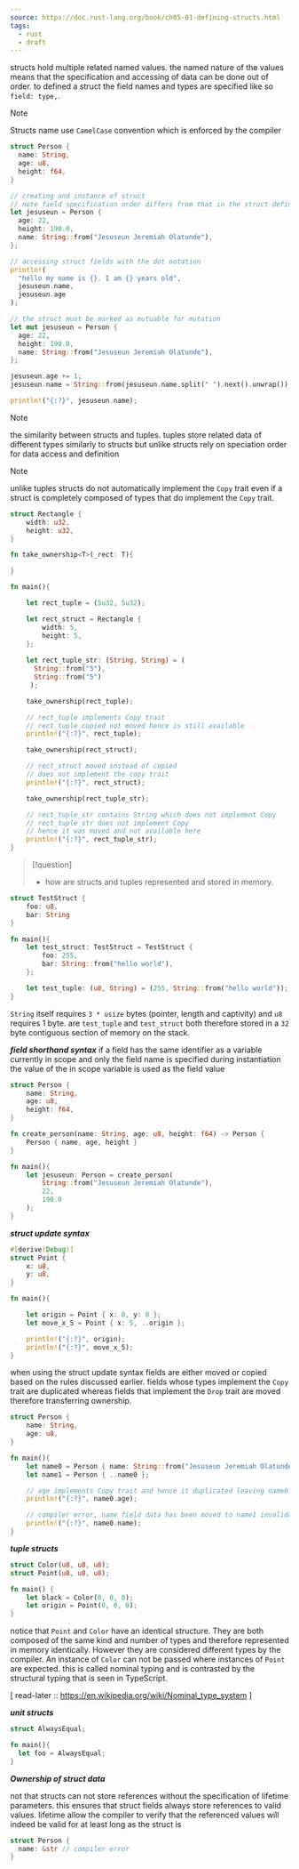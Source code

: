 ```yaml
---
source: https://doc.rust-lang.org/book/ch05-01-defining-structs.html
tags:
  - rust
  - draft
---
```

structs hold multiple related named values. 
the named nature of the values means that the specification and accessing of data can be done out of order.
to defined a struct the field names and types are specified like so `field: type,`.

> [!note]
> Structs name use `CamelCase` convention which is enforced by the compiler

```rust
struct Person {
  name: String,
  age: u8,
  height: f64,
}
```

```rust
// creating and instance of struct
// note field specification order differs from that in the struct definition
let jesuseun = Person {
  age: 22,
  height: 190.0,
  name: String::from("Jesuseun Jeremiah Olatunde"),
};

// accessing struct fields with the dot notation
println!(
  "hello my name is {}. I am {} years old", 
  jesuseun.name, 
  jesuseun.age
);
```

```rust
// the struct must be marked as mutuable for mutation
let mut jesuseun = Person {
  age: 22,
  height: 190.0,
  name: String::from("Jesuseun Jeremiah Olatunde"),
};

jesuseun.age += 1;
jesuseun.name = String::from(jesuseun.name.split(" ").next().unwrap());

println!("{:?}", jesuseun.name);
```

> [!note]
> the similarity between structs and tuples. tuples store related data of different types similarly to structs but unlike structs rely on speciation order for data access and definition

> [!note]
> unlike tuples structs do not automatically implement the `Copy` trait even if a struct is completely composed of types that do implement the `Copy` trait.
> 

```rust
struct Rectangle {
    width: u32,
    height: u32,
}

fn take_ownership<T>(_rect: T){

}

fn main(){

    let rect_tuple = (5u32, 5u32);

    let rect_struct = Rectangle {
        width: 5,
        height: 5,
    };
    
    let rect_tuple_str: (String, String) = (
      String::from("5"), 
      String::from("5")
     );

    take_ownership(rect_tuple);

    // rect_tuple implements Copy trait
    // rect_tuple copied not moved hence is still available
    println!("{:?}", rect_tuple); 

    take_ownership(rect_struct);

    // rect_struct moved instead of copied
    // does not implement the copy trait
    println!("{:?}", rect_struct);

    take_ownership(rect_tuple_str);

    // rect_tuple_str contains String which does not implement Copy
    // rect_tuple_str does not implement Copy
    // hence it was moved and not available here
    println!("{:?}", rect_tuple_str);
}
```

> [!question]
> - how are structs and tuples represented and stored in memory.

```rust
struct TestStruct {
    foo: u8,
    bar: String
}

fn main(){
    let test_struct: TestStruct = TestStruct {
        foo: 255,
        bar: String::from("hello world"),
    };

    let test_tuple: (u8, String) = (255, String::from("hello world"));
}
```

`String` itself requires `3 * usize` bytes (pointer, length and captivity) and `u8` requires 1 byte. are `test_tuple` and `test_struct` both therefore stored in a `32` byte contiguous section of memory on the stack.

***field shorthand syntax***
if a field has the same identifier as a variable currently in scope and only the field name is specified during instantiation the value of the in scope variable is used as the field value

```rust 
struct Person {
    name: String,
    age: u8,
    height: f64,
}

fn create_person(name: String, age: u8, height: f64) -> Person {
    Person { name, age, height }
}

fn main(){
    let jesuseun: Person = create_person(
        String::from("Jesuseun Jeremiah Olatunde"), 
        22, 
        190.0
    );
}
```

***struct update syntax***

```rust
#[derive(Debug)]
struct Point {
    x: u8,
    y: u8,
}

fn main(){

    let origin = Point { x: 0, y: 0 };
    let move_x_5 = Point { x: 5, ..origin };

    println!("{:?}", origin);
    println!("{:?}", move_x_5);
}
```

when using the struct update syntax fields are either moved or copied based on the rules discussed earlier. fields whose types implement the `Copy` trait are duplicated whereas fields that implement the `Drop` trait are moved therefore transferring ownership.

```rust
struct Person {
    name: String,
    age: u8,
}

fn main(){
    let name0 = Person { name: String::from("Jesuseun Jeremiah Olatunde" ), age: 22 };
    let name1 = Person { ..name0 };

    // age implements Copy trait and hence it duplicated leaving name0.age still valid
    println!("{:?}", name0.age);

    // compiler error, name field data has been moved to name1 invalidating name0.name
    println!("{:?}", name0.name);
}
```

***tuple structs***

```rust
struct Color(u8, u8, u8);
struct Point(u8, u8, u8);

fn main() {
    let black = Color(0, 0, 0);
    let origin = Point(0, 0, 0);
}
```

notice that `Point` and `Color` have an identical structure. They are both composed of the same kind and number of types and therefore represented in memory identically. However they are considered different types by the compiler. An instance of `Color` can not be passed where instances of `Point` are expected. this is called nominal typing and is contrasted by the structural typing that is seen in TypeScript.

[ read-later :: https://en.wikipedia.org/wiki/Nominal_type_system ]

***unit structs***

```rust
struct AlwaysEqual;

fn main(){
  let foo = AlwaysEqual;
}
```

***Ownership of struct data***

not that structs can not store references without the specification of lifetime parameters. this ensures that struct fields always store references to valid values. lifetime allow the compiler to verify that the referenced values will indeed be valid for at least long as the struct is

```rust 
struct Person {
  name: &str // compiler error
}
```